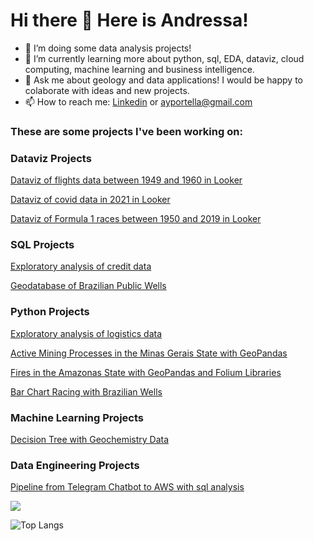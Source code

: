 # Hi there 👋 Here is Andressa!

- 🔭 I’m doing some data analysis projects!
- 🌱 I’m currently learning more about python, sql, EDA, dataviz, cloud computing, machine learning and business intelligence.
- 💬 Ask me about geology and data applications! I would be happy to colaborate with ideas and new projects.
- 📫 How to reach me: [Linkedin](https://www.linkedin.com/in/andressa-yumi-portella/) or ayportella@gmail.com


### These are some projects I've been working on:

### Dataviz Projects
[Dataviz of flights data between 1949 and 1960 in Looker](https://github.com/ayportella/dataviz/tree/main/01_looker_flights)

[Dataviz of covid data in 2021 in Looker](https://github.com/ayportella/projects_dataviz/tree/main/02_looker_covid)

[Dataviz of Formula 1 races between 1950 and 2019 in Looker](https://github.com/ayportella/projects_dataviz/tree/main/03_looker_formula1)

### SQL Projects
[Exploratory analysis of credit data](https://github.com/ayportella/05-sql/blob/main/35_credit_data_exploratory_analysis_project.ipynb/)</br>

[Geodatabase of Brazilian Public Wells](https://github.com/ayportella/learning_more_about_sql/blob/main/20_projeto_banco_de_dados_geo_pocos.ipynb)






### Python Projects
[Exploratory analysis of logistics data](https://github.com/ayportella/02_data_analytics/blob/main/17_exploratory_data_analysis_project.ipynb)

[Active Mining Processes in the Minas Gerais State with GeoPandas](https://github.com/ayportella/geopandas/blob/main/01_processos_minerarios_geopandas.ipynb)

[Fires in the Amazonas State with GeoPandas and Folium Libraries](https://github.com/ayportella/geopandas/blob/main/02_queimadas_geopandas_folium.ipynb)

[Bar Chart Racing with Brazilian Wells](https://github.com/ayportella/python/blob/main/bar_chart_pocos.ipynb)

### Machine Learning Projects
[Decision Tree with Geochemistry Data](https://github.com/ayportella/projects_machine_learning/blob/main/01_projeto_extra_machine_learning_geochemistry_v2.ipynb)

### Data Engineering Projects
[Pipeline from Telegram Chatbot to AWS with sql analysis](https://github.com/ayportella/curso_8_cloud/blob/main/modulo_44_cloud_native_data__pipeline.ipynb)

![](https://komarev.com/ghpvc/?username=ayportella)

![Top Langs](https://github-readme-stats.vercel.app/api/top-langs/?username=ayportella&layout=compact)




